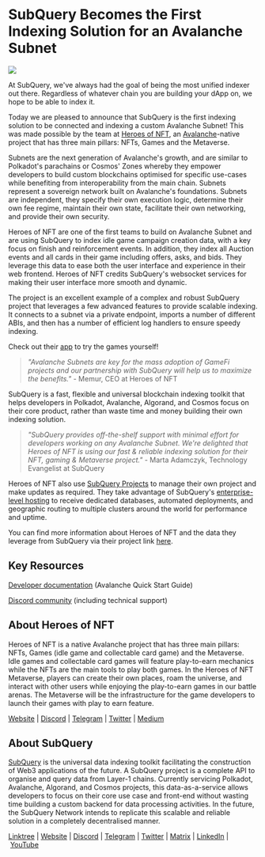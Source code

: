 # SubQuery Becomes the First Indexing Solution for an Avalanche Subnet

![](https://miro.medium.com/max/1400/0*xeOtjs47hvMxlMas)

At SubQuery, we've always had the goal of being the most unified indexer out there. Regardless of whatever chain you are building your dApp on, we hope to be able to index it.

Today we are pleased to announce that SubQuery is the first indexing solution to be connected and indexing a custom Avalanche Subnet! This was made possible by the team at [Heroes of NFT](https://heroesofnft.com/), an [Avalanche](https://www.avax.network/)-native project that has three main pillars: NFTs, Games and the Metaverse.

Subnets are the next generation of Avalanche's growth, and are similar to Polkadot's parachains or Cosmos' Zones whereby they empower developers to build custom blockchains optimised for specific use-cases while benefiting from interoperability from the main chain. Subnets represent a sovereign network built on Avalanche's foundations. Subnets are independent, they specify their own execution logic, determine their own fee regime, maintain their own state, facilitate their own networking, and provide their own security.

Heroes of NFT are one of the first teams to build on Avalanche Subnet and are using SubQuery to index idle game campaign creation data, with a key focus on finish and reinforcement events. In addition, they index all Auction events and all cards in their game including offers, asks, and bids. They leverage this data to ease both the user interface and experience in their web frontend. Heroes of NFT credits SubQuery's websocket services for making their user interface more smooth and dynamic.

The project is an excellent example of a complex and robust SubQuery project that leverages a few advanced features to provide scalable indexing. It connects to a subnet via a private endpoint, imports a number of different ABIs, and then has a number of efficient log handlers to ensure speedy indexing.

Check out their [app](https://app.heroesofnft.com/play) to try the games yourself!

> _"Avalanche Subnets are key for the mass adoption of GameFi projects and our partnership with SubQuery will help us to maximize the benefits."_ - Memur, CEO at Heroes of NFT

SubQuery is a fast, flexible and universal blockchain indexing toolkit that helps developers in Polkadot, Avalanche, Algorand, and Cosmos focus on their core product, rather than waste time and money building their own indexing solution.

> _"SubQuery provides off-the-shelf support with minimal effort for developers working on any Avalanche Subnet. We're delighted that Heroes of NFT is using our fast & reliable indexing solution for their NFT, gaming & Metaverse project."_ - Marta Adamczyk, Technology Evangelist at SubQuery

Heroes of NFT also use [SubQuery Projects](https://project.subquery.network/) to manage their own project and make updates as required. They take advantage of SubQuery's [enterprise-level hosting](https://blog.subquery.network/blogs/20211228-enterprise-hosted.html) to receive dedicated databases, automated deployments, and geographic routing to multiple clusters around the world for performance and uptime.

You can find more information about Heroes of NFT and the data they leverage from SubQuery via their project link [here](https://github.com/heroesofnft/marketplace-subql/).

## Key Resources

[Developer documentation](https://university.subquery.network/quickstart/quickstart_chains/avalanche.html) (Avalanche Quick Start Guide)

[Discord community](https://discord.com/invite/subquery) (including technical support)

## About Heroes of NFT

Heroes of NFT is a native Avalanche project that has three main pillars: NFTs, Games (idle game and collectable card game) and the Metaverse. Idle games and collectable card games will feature play-to-earn mechanics while the NFTs are the main tools to play both games. In the Heroes of NFT Metaverse, players can create their own places, roam the universe, and interact with other users while enjoying the play-to-earn games in our battle arenas. The Metaverse will be the infrastructure for the game developers to launch their games with play to earn feature.

[Website](https://heroesofnft.com/) | [Discord](https://discord.com/invite/ngvATGZ6QE) | [Telegram](https://t.me/heroesofNFTofficial) | [Twitter](https://twitter.com/heroesofnft) | [Medium](https://blog.heroesofnft.com/)

## About SubQuery

[SubQuery](https://subquery.network/) is the universal data indexing toolkit facilitating the construction of Web3 applications of the future. A SubQuery project is a complete API to organise and query data from Layer-1 chains. Currently servicing Polkadot, Avalanche, Algorand, and Cosmos projects, this data-as-a-service allows developers to focus on their core use case and front-end without wasting time building a custom backend for data processing activities. In the future, the SubQuery Network intends to replicate this scalable and reliable solution in a completely decentralised manner.

​​[Linktree](https://linktr.ee/subquerynetwork) | [Website](https://subquery.network/) | [Discord](https://discord.com/invite/78zg8aBSMG) | [Telegram](https://t.me/subquerynetwork) | [Twitter](https://twitter.com/subquerynetwork) | [Matrix](https://matrix.to/#/#subquery:matrix.org) | [LinkedIn](https://www.linkedin.com/company/subquery) | [YouTube](https://www.youtube.com/channel/UCi1a6NUUjegcLHDFLr7CqLw)
